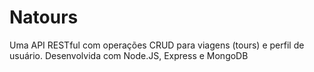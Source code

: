 ﻿# Natours
 
 Uma API RESTful com operações CRUD para viagens (tours) e perfil de usuário. Desenvolvida com Node.JS, Express e MongoDB
